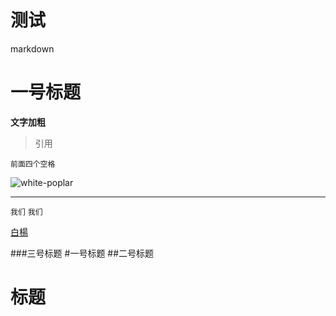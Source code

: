 测试
==========

markdown
# 一号标题
**文字加粗**
> 引用

    前面四个空格
	
![white-poplar](https://2.gravatar.com/avatar/f58ec76c068f92c35e35987980ed4f08?d=https%3A%2F%2Fa248.e.akamai.net%2Fassets.github.com%2Fimages%2Fgravatars%2Fgravatar-user-420.png&r=x&s=140)

---
``我们``
`我们`

[白楊](https://github.com/white-poplar "poplar")

###三号标题
#一号标题
##二号标题

标题
===